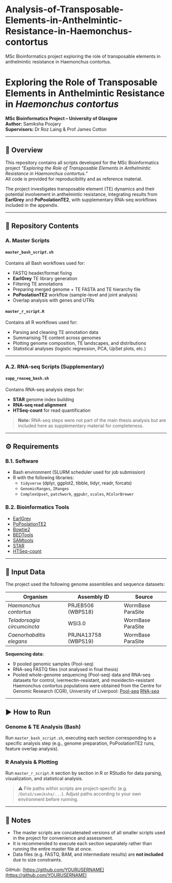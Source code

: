 # Analysis-of-Transposable-Elements-in-Anthelmintic-Resistance-in-Haemonchus-contortus
MSc Bioinformatics project exploring the role of transposable elements in anthelmintic resistance in Haemonchus contortus.

# Exploring the Role of Transposable Elements in Anthelmintic Resistance in *Haemonchus contortus*

**MSc Bioinformatics Project – University of Glasgow**  
**Author:** Samiksha Poojary  
**Supervisors:** Dr Roz Laing & Prof James Cotton  

---

## 📘 Overview

This repository contains all scripts developed for the MSc Bioinformatics project *“Exploring the Role of Transposable Elements in Anthelmintic Resistance in Haemonchus contortus.”*  
All code is provided for reproducibility and as reference material.

The project investigates transposable element (TE) dynamics and their potential involvement in anthelmintic resistance, integrating results from **EarlGrey** and **PoPoolationTE2**, with supplementary RNA-seq workflows included in the appendix.

---

## 📂 Repository Contents

### **A. Master Scripts**

#### `master_bash_script.sh`
Contains all Bash workflows used for:
- FASTQ header/format fixing  
- **EarlGrey** TE library generation  
- Filtering TE annotations  
- Preparing merged genome + TE FASTA and TE hierarchy file  
- **PoPoolationTE2** workflow (sample-level and joint analysis)  
- Overlap analysis with genes and UTRs  

#### `master_r_script.R`
Contains all R workflows used for:
- Parsing and cleaning TE annotation data  
- Summarising TE content across genomes  
- Plotting genome composition, TE landscapes, and distributions  
- Statistical analyses (logistic regression, PCA, UpSet plots, etc.)  

---

### **A.2. RNA-seq Scripts (Supplementary)**

#### `supp_rnaseq_bash.sh`
Contains RNA-seq analysis steps for:
- **STAR** genome index building  
- **RNA-seq read alignment**  
- **HTSeq-count** for read quantification  

> **Note:** RNA-seq steps were not part of the main thesis analysis but are included here as supplementary material for completeness.

---

## ⚙️ Requirements

### **B.1. Software**
- Bash environment (SLURM scheduler used for job submission)
- R with the following libraries:
  - `tidyverse` (dplyr, ggplot2, tibble, tidyr, readr, forcats)
  - `GenomicRanges`, `IRanges`
  - `ComplexUpset`, `patchwork`, `ggpubr`, `scales`, `RColorBrewer`

### **B.2. Bioinformatics Tools**
- [EarlGrey](https://github.com/TobyBaril/EarlGrey/blob/main/README.md) 
- [PoPoolationTE2](https://sourceforge.net/p/popoolation-te2/wiki/Home/)  
- [Bowtie2](https://bowtie-bio.sourceforge.net/bowtie2/manual.shtml)  
- [BEDTools](https://bedtools.readthedocs.io/en/latest/)  
- [SAMtools](https://www.htslib.org/doc/samtools.html)  
- [STAR](https://github.com/alexdobin/STAR)  
- [HTSeq-count](https://d.docs.live.net/A7A1307BF1E6342B/Documents/htseq-count%20manual)  
---

## 🧬 Input Data

The project used the following genome assemblies and sequence datasets:

| Organism | Assembly ID | Source |
|-----------|--------------|--------|
| *Haemonchus contortus* | PRJEB506 (WBPS18) | WormBase ParaSite |
| *Teladorsagia circumcincta* | WSI3.0 | WormBase ParaSite |
| *Caenorhabditis elegans* | PRJNA13758 (WBPS19) | WormBase ParaSite |

**Sequencing data:**
- 9 pooled genomic samples (Pool-seq)  
- RNA-seq FASTQ files (not analysed in final thesis)
- Pooled whole-genome sequencing (Pool-seq) data and RNA-seq datasets for control, ivermectin-resistant, and moxidectin-resistant Haemonchus contortus populations were obtained from the Centre for Genomic Research (CGR), University of Liverpool:
[Pool-seq](https://cgr.liv.ac.uk/illum/LIMS28593_fbc6c22b786c7600/) 
[RNA-seq](https://cgr.liv.ac.uk/illum/LIMS30731_cb27564db3511460/)

---

## ▶️ How to Run

### **Genome & TE Analysis (Bash)**
Run `master_bash_script.sh`, executing each section corresponding to a specific analysis step (e.g., genome preparation, PoPoolationTE2 runs, feature overlap analysis).

### **R Analysis & Plotting**
Run `master_r_script.R` section by section in R or RStudio for data parsing, visualization, and statistical analysis.

> ⚠️ File paths within scripts are project-specific (e.g. `/Data3/samiksha/...`). Adjust paths according to your own environment before running.

---

## 🧾 Notes

- The master scripts are concatenated versions of all smaller scripts used in the project for convenience and assessment.  
- It is recommended to execute each section separately rather than running the entire master file at once.  
- Data files (e.g. FASTQ, BAM, and intermediate results) are **not included** due to size constraints.


GitHub: [https://github.com/YOURUSERNAME](https://github.com/YOURUSERNAME)

